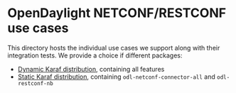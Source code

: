 # OpenDaylight NETCONF/RESTCONF use cases

This directory hosts the individual use cases we support along with their integration tests. We provide a choice
if different packages:
* [Dynamic Karaf distribution](karaf), containing all features
* [Static Karaf distribution](karaf-static), containing ``odl-netconf-connector-all`` and ``odl-restconf-nb``
